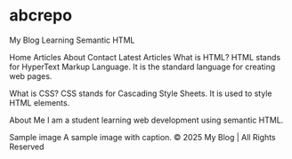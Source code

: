 # abcrepo
My Blog
Learning Semantic HTML

Home Articles About Contact
Latest Articles
What is HTML?
HTML stands for HyperText Markup Language. It is the standard language for creating web pages.

What is CSS?
CSS stands for Cascading Style Sheets. It is used to style HTML elements.

About Me
I am a student learning web development using semantic HTML.

Sample image
A sample image with caption.
© 2025 My Blog | All Rights Reserved
